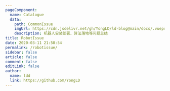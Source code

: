 ```yaml
---
pageComponent:
  name: Catalogue
  data:
    path: CommonIssue
    imgUrl: https://cdn.jsdelivr.net/gh/YongLD/ld-blog@main/docs/.vuepress/public/img/robotissue.gif
    description: 机器人安装部署、算法落地等问题总结
title: RobotIssue
date: 2020-03-11 21:50:54
permalink: /robotissue/
sidebar: false
article: false
comment: false
editLink: false
author:
  name: ldd
  link: https://github.com/YongLD
---
```

